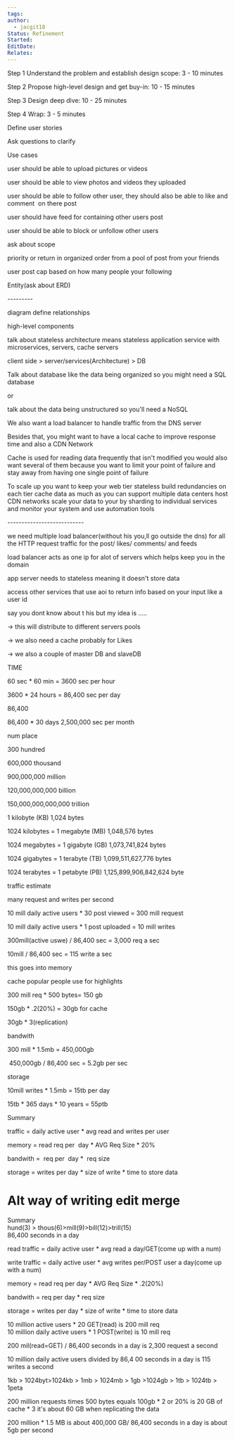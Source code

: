 ```yaml
---
tags: 
author:
  - jacgit18
Status: Refinement
Started: 
EditDate: 
Relates:
---
```


Step 1 Understand the problem and establish design scope: 3 - 10 minutes

Step 2 Propose high-level design and get buy-in: 10 - 15 minutes
  
Step 3 Design deep dive: 10 - 25 minutes  
  
Step 4 Wrap: 3 - 5 minutes



Define user stories  
  
Ask questions to clarify



Use cases 

user should be able to upload pictures or videos 

user should be able to view photos and videos they uploaded 

user should be able to follow other user, they should also be able to like and comment  on there post 

user should have feed for containing other users post  

user should be able to block or unfollow other users 

ask about scope 

priority or return in organized order from a pool of post from your friends 

user post cap based on how many people your following 

Entity(ask about ERD) 

--------- 

diagram define relationships  

high-level components 



talk about stateless architecture means stateless application service with microservices, servers, cache servers  
  
client side > server/services(Architecture) > DB  
  
Talk about database like the data being organized so you might need a SQL database  
  
or  
  
talk about the data being unstructured so you'll need a NoSQL


We also want a load balancer to handle traffic from the DNS server  
  
Besides that, you might want to have a local cache to improve response time and also a CDN Network  
  
Cache is used for reading data frequently that isn't modified you would also want several of them because you want to limit your point of failure and stay away from having one single point of failure  
  
To scale up you want to keep your web tier stateless build redundancies on each tier cache data as much as you can support multiple data centers host CDN networks scale your data to your by sharding to individual services and monitor your system and use automation tools

--------------------------- 

we need multiple load balancer(without his you,ll go outside the dns) for all the HTTP request traffic for the post/ likes/ comments/ and feeds 

load balancer acts as one ip for alot of servers which helps keep you in the domain 

app server needs to stateless meaning it doesn't store data 

access other services that use aoi to return info based on your input like a user id 

say you dont know about t his but my idea is ..... 

-> this will distribute to different servers pools  

-> we also need a cache probably for Likes  

-> we also a couple of master DB and slaveDB  

TIME 

60 sec * 60 min = 3600 sec per hour 

3600 * 24 hours = 86,400 sec per day 

86,400 

86,400 * 30 days 2,500,000 sec per month 

num place 

300 hundred 

600,000 thousand 

900,000,000 million 

120,000,000,000 billion 

150,000,000,000,000 trillion 

1 kilobyte (KB) 1,024 bytes 

1024 kilobytes = 1 megabyte (MB) 1,048,576 bytes 

1024 megabytes = 1 gigabyte (GB) 1,073,741,824 bytes 

1024 gigabytes = 1 terabyte (TB) 1,099,511,627,776 bytes 

1024 terabytes = 1 petabyte (PB) 1,125,899,906,842,624 byte 

traffic estimate 

many request and writes per second 

10 mill daily active users * 30 post viewed = 300 mill request  

10 mill daily active users * 1 post uploaded = 10 mill writes  

300mill(active uswe) / 86,400 sec = 3,000 req a sec 

10mill / 86,400 sec = 115 write a sec 

this goes into memory  

cache popular people use for highlights 

300 mill req * 500 bytes= 150 gb 

150gb * .2(20%) = 30gb for cache 

30gb * 3(replication) 

bandwith 

300 mill * 1.5mb = 450,000gb 

 450,000gb / 86,400 sec = 5.2gb per sec 

storage 

10mill writes * 1.5mb = 15tb per day 

15tb * 365 days * 10 years = 55ptb 

Summary 

traffic = daily active user * avg read and writes per user 

memory = read req per  day * AVG Req Size * 20% 

bandwith =  req per  day *  req size 

storage = writes per day * size of write * time to store data



# Alt way of writing edit merge

Summary  
hund(3) > thous(6)>mill(9)>bill(12)>trill(15)  
86,400 seconds in a day  
  
read traffic = daily active user * avg read a day/GET(come up with a num)  
  
write traffic = daily active user * avg writes per/POST user a day(come up with a num)  
  
memory = read req per day * AVG Req Size * .2(20%)  
  
bandwith = req per day * req size  
  
storage = writes per day * size of write * time to store data  
  
10 million active users * 20 GET(read) is 200 mill req  
10 million daily active users * 1 POST(write) is 10 mill req  
  
200 mil(read=GET) / 86,400 seconds in a day is 2,300 request a second  
  
10 million daily active users divided by 86,4 00 seconds in a day is 115 writes a second  
  
1kb > 1024byt>1024kb > 1mb > 1024mb > 1gb >1024gb > 1tb > 1024tb > 1peta  
  
200 million requests times 500 bytes equals 100gb * 2 or 20% is 20 GB of cache * 3 it's about 60 GB when replicating the data  
  
  
200 million * 1.5 MB is about 400,000 GB/ 86,400 seconds in a day is about 5gb per second